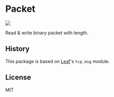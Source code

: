 # Packet

[![](https://godoc.org/github.com/bcho/packet?status.svg)](http://godoc.org/github.com/bcho/packet)

Read & write binary packet with length.


## History

This package is based on [Leaf][]'s `tcp_msg` module.

[Leaf]: https://github.com/name5566/leaf/blob/47f1a7cc53fb761dd9d3b125f40c682fbcf8f158/network/tcp_msg.go

## License

MIT
